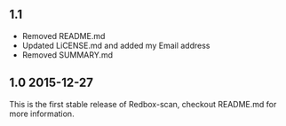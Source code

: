## 1.1

- Removed README.md
- Updated LiCENSE.md and added my Email address
- Removed SUMMARY.md

## 1.0  2015-12-27

This is the first stable release of Redbox-scan, checkout README.md for more information.